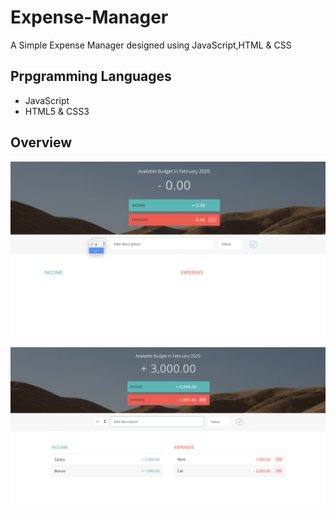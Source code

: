 # Expense-Manager
A Simple Expense Manager designed using JavaScript,HTML &amp; CSS

## Prpgramming Languages
- JavaScript
- HTML5 & CSS3

## Overview

![alt text](screenshots/Screenshot1%20.png  " ")

![alt text](screenshots/Screenshot2.png  " ")

